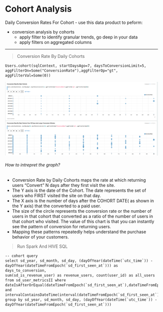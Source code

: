 # Cohort Analysis

Daily Conversion Rates For Cohort - use this data product to peform:
 - conversion analysis by cohorts
    - apply filter to identify granular trends, go deep in your data
    - apply filters on aggregated columns

---
> Conversion Rate By Daily Cohorts
```
Users.cohort(sqlContext, startDaysAgo=7, daysToConversionLimit=5, aggFilterOn=Some("ConversionRate"),aggFilterOp="gt", aggFilterVal=Some(0))
```
![Image](img/CA.png?raw=true)

###### How to intrepret the graph?
- Conversion Rate by Daily Cohorts maps the rate at which returning users “Convert” N days after they first visit the site.
- The Y axis is the date of the Cohort. The date represents the set of users who FIRST visited the site on that day.
- The X axis is the number of days after the COHORT DATE( as shown in the Y axis) that the converted to a paid user.
- The size of the circle represents the conversion rate or the number of users in that cohort that converted as a ratio of the number of users in that cohort who visited.
The value of this chart is that you can instantly see the pattern of conversion for returning users.
- Mapping these patterns repeatedly helps understand the purchase behavior of your customers.

> Run Spark And HIVE SQL
```
-- cohort query
select sd_year, sd_month, sd_day, (dayOfYear(dateTime(`utc_time`)) - dayOfYear(dateTimeFromEpoch(`sd_first_seen_at`))) as days_to_conversion,
sum(sd_is_revenue_user) as revenue_users, count(user_id) as all_users
from sd_user_metricsII where dateIsAfterOrEqual(dateTimeFromEpoch(`sd_first_seen_at`),dateTimeFromEpoch(1438905600000)) and intervalContainsDateTime(interval(dateTimeFromEpoch(`sd_first_seen_at`),datePlus(dateTimeFromEpoch(`sd_first_seen_at`),period("P7D"))),dateTime(`utc_time`))
group by sd_year, sd_month, sd_day, (dayOfYear(dateTime(`utc_time`)) - dayOfYear(dateTimeFromEpoch(`sd_first_seen_at`)))
```